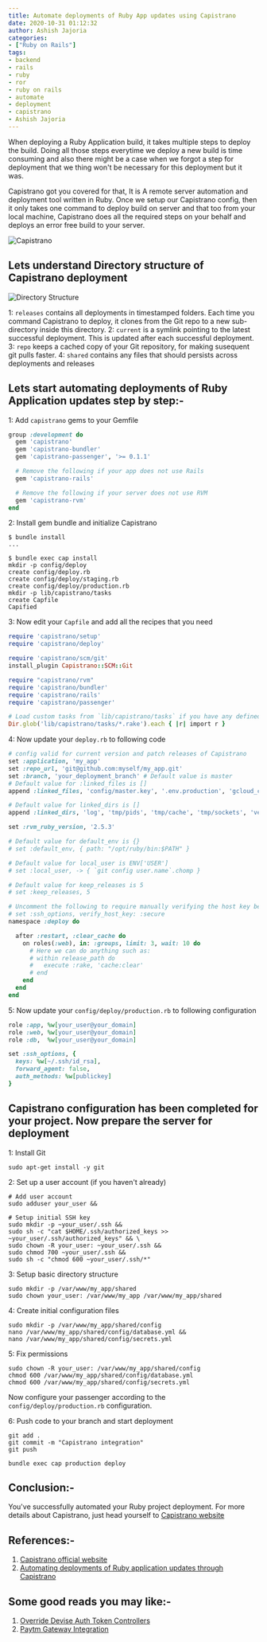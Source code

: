 ```yaml
---
title: Automate deployments of Ruby App updates using Capistrano
date: 2020-10-31 01:12:32
author: Ashish Jajoria
categories:
- ["Ruby on Rails"]
tags: 
- backend
- rails
- ruby
- ror
- ruby on rails
- automate
- deployment
- capistrano
- Ashish Jajoria
---
```


When deploying a Ruby Application build, it takes multiple steps to deploy the build. Doing all those steps everytime we deploy a new build is time consuming and also there might be a case when we forgot a step for deployment that we thing won't be necessary for this deployment but it was.

Capistrano got you covered for that, It is A remote server automation and deployment tool written in Ruby. Once we setup our Capistrano config, then it only takes one command to deploy build on server and that too from your local machine, Capistrano does all the required steps on your behalf and deploys an error free build to your server.

![Capistrano](/blog/Ruby-on-Rails/how-to-automate-deployments-of-ruby-application-updates-using-capistrano/capistrano.png)

## Lets understand Directory structure of Capistrano deployment

![Directory Structure](/blog/Ruby-on-Rails/how-to-automate-deployments-of-ruby-application-updates-using-capistrano/dir.png)

1: `releases` contains all deployments in timestamped folders. Each time you command Capistrano to deploy, it clones from the Git repo to a new sub-directory inside this directory.
2: `current` is a symlink pointing to the latest successful deployment. This is updated after each successful deployment.
3: `repo` keeps a cached copy of your Git repository, for making susequent git pulls faster.
4: `shared` contains any files that should persists across deployments and releases

## Lets start automating deployments of Ruby Application updates step by step:-

1: Add `capistrano` gems to your Gemfile

```ruby
group :development do
  gem 'capistrano'
  gem 'capistrano-bundler'
  gem 'capistrano-passenger', '>= 0.1.1'

  # Remove the following if your app does not use Rails
  gem 'capistrano-rails'

  # Remove the following if your server does not use RVM
  gem 'capistrano-rvm'
end
```

2: Install gem bundle and initialize Capistrano

```shell
$ bundle install
...

$ bundle exec cap install
mkdir -p config/deploy
create config/deploy.rb
create config/deploy/staging.rb
create config/deploy/production.rb
mkdir -p lib/capistrano/tasks
create Capfile
Capified
```

3: Now edit your `Capfile` and add all the recipes that you need

```ruby
require 'capistrano/setup'
require 'capistrano/deploy'

require 'capistrano/scm/git'
install_plugin Capistrano::SCM::Git

require "capistrano/rvm"
require 'capistrano/bundler'
require 'capistrano/rails'
require 'capistrano/passenger'

# Load custom tasks from `lib/capistrano/tasks` if you have any defined
Dir.glob('lib/capistrano/tasks/*.rake').each { |r| import r }
```

4: Now update your `deploy.rb` to following code

```ruby
# config valid for current version and patch releases of Capistrano
set :application, 'my_app'
set :repo_url, 'git@github.com:myself/my_app.git'
set :branch, 'your_deployment_branch' # Default value is master
# Default value for :linked_files is []
append :linked_files, 'config/master.key', '.env.production', 'gcloud_credentials.json'

# Default value for linked_dirs is []
append :linked_dirs, 'log', 'tmp/pids', 'tmp/cache', 'tmp/sockets', 'vendor/bundle', 'public/system', 'public/uploads'

set :rvm_ruby_version, '2.5.3'

# Default value for default_env is {}
# set :default_env, { path: "/opt/ruby/bin:$PATH" }

# Default value for local_user is ENV['USER']
# set :local_user, -> { `git config user.name`.chomp }

# Default value for keep_releases is 5
# set :keep_releases, 5

# Uncomment the following to require manually verifying the host key before first deploy.
# set :ssh_options, verify_host_key: :secure
namespace :deploy do

  after :restart, :clear_cache do
    on roles(:web), in: :groups, limit: 3, wait: 10 do
      # Here we can do anything such as:
      # within release_path do
      #   execute :rake, 'cache:clear'
      # end
    end
  end
end

```

5: Now update your `config/deploy/production.rb` to following configuration

```ruby
role :app, %w[your_user@your_domain]
role :web, %w[your_user@your_domain]
role :db,  %w[your_user@your_domain]

set :ssh_options, {
  keys: %w[~/.ssh/id_rsa],
  forward_agent: false,
  auth_methods: %w[publickey]
}
```

## Capistrano configuration has been completed for your project. Now prepare the server for deployment

1: Install Git

```shell
sudo apt-get install -y git
```

2: Set up a user account (if you haven't already)

```shell
# Add user account
sudo adduser your_user &&

# Setup initial SSH key
sudo mkdir -p ~your_user/.ssh &&
sudo sh -c "cat $HOME/.ssh/authorized_keys >> ~your_user/.ssh/authorized_keys" && \
sudo chown -R your_user: ~your_user/.ssh &&
sudo chmod 700 ~your_user/.ssh &&
sudo sh -c "chmod 600 ~your_user/.ssh/*"
```

3: Setup basic directory structure

```shell
sudo mkdir -p /var/www/my_app/shared
sudo chown your_user: /var/www/my_app /var/www/my_app/shared
```

4: Create initial configuration files

```shell
sudo mkdir -p /var/www/my_app/shared/config
nano /var/www/my_app/shared/config/database.yml &&
nano /var/www/my_app/shared/config/secrets.yml
```

5: Fix permissions

```shell
sudo chown -R your_user: /var/www/my_app/shared/config
chmod 600 /var/www/my_app/shared/config/database.yml
chmod 600 /var/www/my_app/shared/config/secrets.yml
```

Now configure your passenger according to the `config/deploy/production.rb` configuration.

6: Push code to your branch and start deployment

```shell
git add .
git commit -m "Capistrano integration"
git push

bundle exec cap production deploy
```

## Conclusion:-

You've successfully automated your Ruby project deployment. For more details about Capistrano, just head yourself to [Capistrano website](https://capistranorb.com/)

## References:-

1. [Capistrano official website](https://capistranorb.com/)
2. [Automating deployments of Ruby application updates through Capistrano](https://www.phusionpassenger.com/library/deploy/apache/automating_app_updates/ruby/)

## Some good reads you may like:-

1. [Override Devise Auth Token Controllers](https://nayan.co/blog/Ruby-on-Rails/override-devise-auth-token-controllers/)
2. [Paytm Gateway Integration](https://nayan.co/blog/Ruby-on-Rails/paytm-gateway-integration/)
